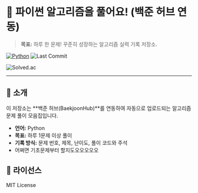 # 🐍 파이썬 알고리즘을 풀어요! (백준 허브 연동)

> **목표:** 하루 한 문제! 꾸준히 성장하는 알고리즘 실력 기록 저장소.

<p align="left">
  <a href="https://www.python.org/"><img alt="Python" src="https://img.shields.io/badge/Python-3.10%2B-blue"></a>
  <img alt="Last Commit" src="https://img.shields.io/github/last-commit/OWNER/REPO">
</p>

<img alt="Solved.ac" src="https://mazassumnida.wtf/api/v2/generate_badge?boj=jo_eunjii">

---

## 📌 소개

이 저장소는 \*\*백준 허브(BaekjoonHub)\*\*를 연동하여 자동으로 업로드되는 알고리즘 문제 풀이 모음집입니다.

* **언어:** Python
* **목표:** 하루 1문제 이상 풀이
* **기록 방식:** 문제 번호, 제목, 난이도, 풀이 코드와 주석
* 어쩌면 기초문제부터 할지도오오오오오

## 📄 라이선스

MIT License

